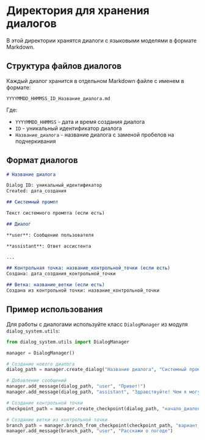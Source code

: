 # Директория для хранения диалогов

В этой директории хранятся диалоги с языковыми моделями в формате Markdown.

## Структура файлов диалогов

Каждый диалог хранится в отдельном Markdown файле с именем в формате:
```
YYYYMMDD_HHMMSS_ID_Название_диалога.md
```

Где:
- `YYYYMMDD_HHMMSS` - дата и время создания диалога
- `ID` - уникальный идентификатор диалога
- `Название_диалога` - название диалога с заменой пробелов на подчеркивания

## Формат диалогов

```markdown
# Название диалога

Dialog ID: уникальный_идентификатор
Created: дата_создания

## Системный промпт

Текст системного промпта (если есть)

## Диалог

**user**: Сообщение пользователя

**assistant**: Ответ ассистента

...

## Контрольная точка: название_контрольной_точки (если есть)
Создана: дата_создания_контрольной_точки

## Ветка: название_ветки (если есть)
Создана из контрольной точки: название_контрольной_точки
```

## Пример использования

Для работы с диалогами используйте класс `DialogManager` из модуля `dialog_system.utils`:

```python
from dialog_system.utils import DialogManager

manager = DialogManager()

# Создание нового диалога
dialog_path = manager.create_dialog("Название диалога", "Системный промпт")

# Добавление сообщений
manager.add_message(dialog_path, "user", "Привет!")
manager.add_message(dialog_path, "assistant", "Здравствуйте! Чем я могу вам помочь?")

# Создание контрольной точки
checkpoint_path = manager.create_checkpoint(dialog_path, "начало_диалога")

# Создание ветки из контрольной точки
branch_path = manager.branch_from_checkpoint(checkpoint_path, "вариант_1")
manager.add_message(branch_path, "user", "Расскажи о погоде")
```

